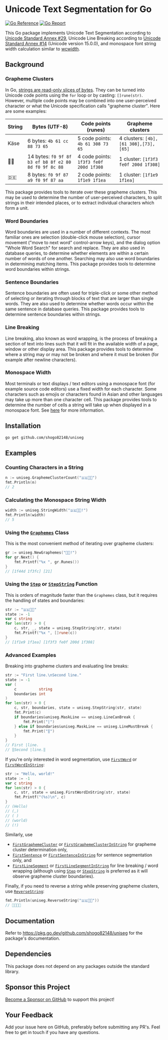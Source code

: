 # Unicode Text Segmentation for Go

[![Go Reference](https://pkg.go.dev/badge/github.com/shogo82148/uniseg.svg)](https://pkg.go.dev/github.com/shogo82148/uniseg)
[![Go Report](https://img.shields.io/badge/go%20report-A%2B-brightgreen.svg)](https://goreportcard.com/report/github.com/shogo82148/uniseg)

This Go package implements Unicode Text Segmentation according to [Unicode Standard Annex #29](https://www.unicode.org/reports/tr29/tr29-41.html), Unicode Line Breaking according to [Unicode Standard Annex #14](https://www.unicode.org/reports/tr14/tr14-49.html) (Unicode version 15.0.0), and monospace font string width calculation similar to [wcwidth](https://man7.org/linux/man-pages/man3/wcwidth.3.html).

## Background

### Grapheme Clusters

In Go, [strings are read-only slices of bytes](https://go.dev/blog/strings). They can be turned into Unicode code points using the `for` loop or by casting: `[]rune(str)`. However, multiple code points may be combined into one user-perceived character or what the Unicode specification calls "grapheme cluster". Here are some examples:

| String | Bytes (UTF-8)                                         | Code points (runes)                    | Grapheme clusters                     |
| ------ | ----------------------------------------------------- | -------------------------------------- | ------------------------------------- |
| Käse   | 6 bytes: `4b 61 cc 88 73 65`                          | 5 code points: `4b 61 308 73 65`       | 4 clusters: `[4b],[61 308],[73],[65]` |
| 🏳️‍🌈     | 14 bytes: `f0 9f 8f b3 ef b8 8f e2 80 8d f0 9f 8c 88` | 4 code points: `1f3f3 fe0f 200d 1f308` | 1 cluster: `[1f3f3 fe0f 200d 1f308]`  |
| 🇩🇪     | 8 bytes: `f0 9f 87 a9 f0 9f 87 aa`                    | 2 code points: `1f1e9 1f1ea`           | 1 cluster: `[1f1e9 1f1ea]`            |

This package provides tools to iterate over these grapheme clusters. This may be used to determine the number of user-perceived characters, to split strings in their intended places, or to extract individual characters which form a unit.

### Word Boundaries

Word boundaries are used in a number of different contexts. The most familiar ones are selection (double-click mouse selection), cursor movement ("move to next word" control-arrow keys), and the dialog option "Whole Word Search" for search and replace. They are also used in database queries, to determine whether elements are within a certain number of words of one another. Searching may also use word boundaries in determining matching items. This package provides tools to determine word boundaries within strings.

### Sentence Boundaries

Sentence boundaries are often used for triple-click or some other method of selecting or iterating through blocks of text that are larger than single words. They are also used to determine whether words occur within the same sentence in database queries. This package provides tools to determine sentence boundaries within strings.

### Line Breaking

Line breaking, also known as word wrapping, is the process of breaking a section of text into lines such that it will fit in the available width of a page, window or other display area. This package provides tools to determine where a string may or may not be broken and where it must be broken (for example after newline characters).

### Monospace Width

Most terminals or text displays / text editors using a monospace font (for example source code editors) use a fixed width for each character. Some characters such as emojis or characters found in Asian and other languages may take up more than one character cell. This package provides tools to determine the number of cells a string will take up when displayed in a monospace font. See [here](https://pkg.go.dev/github.com/shogo82148/uniseg#hdr-Monospace_Width) for more information.

## Installation

```bash
go get github.com/shogo82148/uniseg
```

## Examples

### Counting Characters in a String

```go
n := uniseg.GraphemeClusterCount("🇩🇪🏳️‍🌈")
fmt.Println(n)
// 2
```

### Calculating the Monospace String Width

```go
width := uniseg.StringWidth("🇩🇪🏳️‍🌈!")
fmt.Println(width)
// 5
```

### Using the [`Graphemes`](https://pkg.go.dev/github.com/shogo82148/uniseg#Graphemes) Class

This is the most convenient method of iterating over grapheme clusters:

```go
gr := uniseg.NewGraphemes("👍🏼!")
for gr.Next() {
	fmt.Printf("%x ", gr.Runes())
}
// [1f44d 1f3fc] [21]
```

### Using the [`Step`](https://pkg.go.dev/github.com/shogo82148/uniseg#Step) or [`StepString`](https://pkg.go.dev/github.com/shogo82148/uniseg#StepString) Function

This is orders of magnitude faster than the `Graphemes` class, but it requires the handling of states and boundaries:

```go
str := "🇩🇪🏳️‍🌈"
state := -1
var c string
for len(str) > 0 {
	c, str, _, state = uniseg.StepString(str, state)
	fmt.Printf("%x ", []rune(c))
}
// [1f1e9 1f1ea] [1f3f3 fe0f 200d 1f308]
```

### Advanced Examples

Breaking into grapheme clusters and evaluating line breaks:

```go
str := "First line.\nSecond line."
state := -1
var (
	c          string
	boundaries int
)
for len(str) > 0 {
	c, str, boundaries, state = uniseg.StepString(str, state)
	fmt.Print(c)
	if boundaries&uniseg.MaskLine == uniseg.LineCanBreak {
		fmt.Print("|")
	} else if boundaries&uniseg.MaskLine == uniseg.LineMustBreak {
		fmt.Print("‖")
	}
}
// First |line.
// ‖Second |line.‖
```

If you're only interested in word segmentation, use [`FirstWord`](https://pkg.go.dev/github.com/shogo82148/uniseg#FirstWord) or [`FirstWordInString`](https://pkg.go.dev/github.com/shogo82148/uniseg#FirstWordInString):

```go
str := "Hello, world!"
state := -1
var c string
for len(str) > 0 {
	c, str, state = uniseg.FirstWordInString(str, state)
	fmt.Printf("(%s)\n", c)
}
// (Hello)
// (,)
// ( )
// (world)
// (!)
```

Similarly, use

- [`FirstGraphemeCluster`](https://pkg.go.dev/github.com/shogo82148/uniseg#FirstGraphemeCluster) or [`FirstGraphemeClusterInString`](https://pkg.go.dev/github.com/shogo82148/uniseg#FirstGraphemeClusterInString) for grapheme cluster determination only,
- [`FirstSentence`](https://pkg.go.dev/github.com/shogo82148/uniseg#FirstSentence) or [`FirstSentenceInString`](https://pkg.go.dev/github.com/shogo82148/uniseg#FirstSentenceInString) for sentence segmentation only, and
- [`FirstLineSegment`](https://pkg.go.dev/github.com/shogo82148/uniseg#FirstLineSegment) or [`FirstLineSegmentInString`](https://pkg.go.dev/github.com/shogo82148/uniseg#FirstLineSegmentInString) for line breaking / word wrapping (although using [`Step`](https://pkg.go.dev/github.com/shogo82148/uniseg#Step) or [`StepString`](https://pkg.go.dev/github.com/shogo82148/uniseg#StepString) is preferred as it will observe grapheme cluster boundaries).

Finally, if you need to reverse a string while preserving grapheme clusters, use [`ReverseString`](https://pkg.go.dev/github.com/shogo82148/uniseg#ReverseString):

```go
fmt.Println(uniseg.ReverseString("🇩🇪🏳️‍🌈"))
// 🏳️‍🌈🇩🇪
```

## Documentation

Refer to https://pkg.go.dev/github.com/shogo82148/uniseg for the package's documentation.

## Dependencies

This package does not depend on any packages outside the standard library.

## Sponsor this Project

[Become a Sponsor on GitHub](https://github.com/sponsors/rivo?metadata_source=uniseg_readme) to support this project!

## Your Feedback

Add your issue here on GitHub, preferably before submitting any PR's. Feel free to get in touch if you have any questions.
